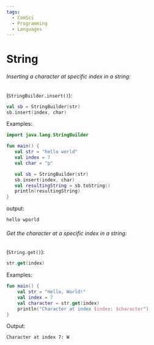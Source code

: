 ```yaml
---
tags:
  - ComSci
  - Programming
  - Languages
---
```

# String
###### Inserting a character at specific index in a string:
(`StringBuilder.insert()`):
 ```kotlin
 val sb = StringBuilder(str)
 sb.insert(index, char)
 ```
Examples:
 ```kotlin
import java.lang.StringBuilder

fun main() {
    val str = "hello world"
    val index = 7
    val char = "p"

    val sb = StringBuilder(str)
    sb.insert(index, char)
    val resultingString = sb.toString()
    println(resultingString)
}
```
output:
 ```
 hello wporld
 ```
###### Get the character at a specific index in a string:
(`String.get()`):
```kotlin
str.get(index)
```
Examples:
```kotlin
fun main() {
    val str = "Hello, World!"
    val index = 7
    val character = str.get(index)
    println("Character at index $index: $character")
}
```
Output:
```
Character at index 7: W
```